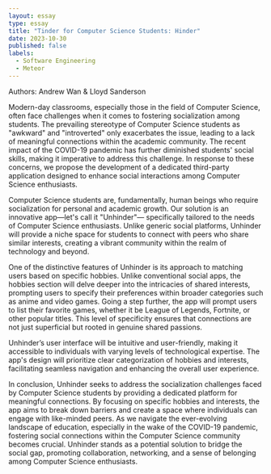 ```yaml
---
layout: essay
type: essay
title: "Tinder for Computer Science Students: Hinder"
date: 2023-10-30
published: false
labels:
  - Software Engineering
  - Meteor
---
```


Authors: Andrew Wan & Lloyd Sanderson

Modern-day classrooms, especially those in the field of Computer Science, often face challenges when it comes to fostering socialization among students. The prevailing stereotype of Computer Science students as "awkward" and "introverted" only exacerbates the issue, leading to a lack of meaningful connections within the academic community. The recent impact of the COVID-19 pandemic has further diminished students' social skills, making it imperative to address this challenge. In response to these concerns, we propose the development of a dedicated third-party application designed to enhance social interactions among Computer Science enthusiasts.

Computer Science students are, fundamentally, human beings who require socialization for personal and academic growth. Our solution is an innovative app—let's call it "Unhinder"— specifically tailored to the needs of Computer Science enthusiasts. Unlike generic social platforms, Unhinder will provide a niche space for students to connect with peers who share similar interests, creating a vibrant community within the realm of technology and beyond.

One of the distinctive features of Unhinder is its approach to matching users based on specific hobbies. Unlike conventional social apps, the hobbies section will delve deeper into the intricacies of shared interests, prompting users to specify their preferences within broader categories such as anime and video games. Going a step further, the app will prompt users to list their favorite games, whether it be League of Legends, Fortnite, or other popular titles. This level of specificity ensures that connections are not just superficial but rooted in genuine shared passions.

Unhinder’s user interface will be intuitive and user-friendly, making it accessible to individuals with varying levels of technological expertise. The app's design will prioritize clear categorization of hobbies and interests, facilitating seamless navigation and enhancing the overall user experience. 

In conclusion, Unhinder seeks to address the socialization challenges faced by Computer Science students by providing a dedicated platform for meaningful connections. By focusing on specific hobbies and interests, the app aims to break down barriers and create a space where individuals can engage with like-minded peers. As we navigate the ever-evolving landscape of education, especially in the wake of the COVID-19 pandemic, fostering social connections within the Computer Science community becomes crucial. Unhinder stands as a potential solution to bridge the social gap, promoting collaboration, networking, and a sense of belonging among Computer Science enthusiasts.
